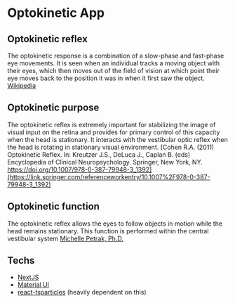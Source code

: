 # Optokinetic App

## Optokinetic reflex
The optokinetic response is a combination of a slow-phase and fast-phase eye movements. It is seen when an individual tracks a moving object with their eyes, which then moves out of the field of vision at which point their eye moves back to the position it was in when it first saw the object. [Wikipedia](https://en.wikipedia.org/wiki/Optokinetic_response)

## Optokinetic purpose
The optokinetic reflex is extremely important for stabilizing the image of visual input on the retina and provides for primary control of this capacity when the head is stationary. It interacts with the vestibular optic reflex when the head is rotating in stationary visual environment. [Cohen R.A. (2011) Optokinetic Reflex. In: Kreutzer J.S., DeLuca J., Caplan B. (eds) Encyclopedia of Clinical Neuropsychology. Springer, New York, NY. https://doi.org/10.1007/978-0-387-79948-3_1392](https://link.springer.com/referenceworkentry/10.1007%2F978-0-387-79948-3_1392)

## Optokinetic function
The optokinetic reflex allows the eyes to follow objects in motion while the head remains stationary. This function is performed within the central vestibular system [Michelle Petrak, Ph.D.](https://www.interacoustics.com/guides/test/balance-tests/optokinetics-okn)

## Techs
- [NextJS](https://nextjs.org/)
- [Material UI](https://material-ui.com/)
- [react-tsparticles](https://particles.js.org/) (heavily dependent on this)
